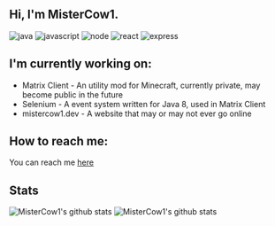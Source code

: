 ## Hi, I'm MisterCow1.

![java](https://img.shields.io/badge/-java-orange?style=for-the-badge&logo=java&logoColor=white)
![javascript](https://img.shields.io/badge/-javascript-yellow?style=for-the-badge&logo=javascript&logoColor=white)
![node](https://img.shields.io/badge/-NodeJs-339933?logo=node.js&logoColor=white&style=for-the-badge)
![react](https://img.shields.io/badge/-ReactJs-61DAFB?logo=react&logoColor=white&style=for-the-badge)
![express](https://img.shields.io/badge/-ExpressJs-000000?logo=express&logoColor=white&style=for-the-badge)

## I'm currently working on:
* Matrix Client - An utility mod for Minecraft, currently private, may become public in the future
* Selenium - A event system written for Java 8, used in Matrix Client
* mistercow1.dev - A website that may or may not ever go online

## How to reach me:
You can reach me [here](https://www.youtube.com/watch?v=DLzxrzFCyOs)

## Stats
![MisterCow1's github stats](https://github-readme-stats.vercel.app/api?username=MisterCow1)
![MisterCow1's github stats](https://github-readme-stats.vercel.app/api/top-langs/?username=MisterCow1)
